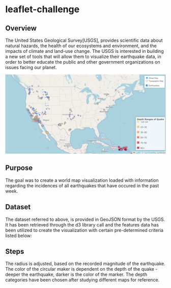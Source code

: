 # leaflet-challenge

## Overview
 The United States Geological Survey[USGS], provides scientific data about natural hazards, the health of our ecosystems and environment, and the impacts of climate and land-use change. 
The USGS is interested in building a new set of tools that will allow them to visualize their earthquake data, in order to better educate the public and other government organizations on issues facing our planet.

![Local Image](mod_15_challenge.png)


## Purpose
The goal was to create a world map visualization loaded with information regarding the incidences of all earthquakes that have occured in the past week. 

## Dataset
The dataset referred to above, is provided in GeoJSON format by the USGS. It has been retrieved through the d3 library call and the features data has been utilized to create the visualization with certain pre-determined criteria listed below:

## Steps
The radius is adjusted, based on the recorded magnitude of the earthquake.
The color of the circular maker is dependent on the depth of the quake - deeper the earthquake, darker is the color of the marker.
The depth categories have been chosen after studying different maps for reference.




